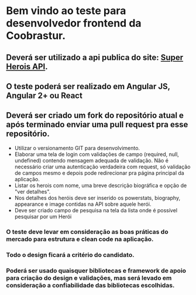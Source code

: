 # Bem vindo ao teste para desenvolvedor frontend da Coobrastur.

## Deverá ser utilizado a api publica do site: <a href="https://superheroapi.com/">Super Herois API</a>.
## O teste poderá ser realizado em Angular JS, Angular 2+ ou React

## Deverá ser criado um fork do repositório atual e após terminado enviar uma pull request pra esse repositório.

- Utilizar o versionamento GIT para desenvolvimento.
- Elaborar uma tela de login com validações de campo (required, null, undefined) contendo mensagem adequada de validação.
  Não é necessário criar uma autenticação verdadeira com request, só validação de campos mesmo e depois pode redirecionar pra página principal da aplicação.
- Listar os herois com nome, uma breve descrição biográfica e opção de "ver detalhes".
- Nos detalhes dos heróis deve ser inserido os powerstats, biography, appearance e image contidas na API sobre aquele herói.
- Deve ser criado campo de pesquisa na tela da lista onde é possível pesquisar por um Herói

### O teste deve levar em consideração as boas práticas do mercado para estrutura e clean code na aplicação.

### Todo o design ficará a critério do candidato.

### Poderá ser usado quaisquer bibliotecas e framework de apoio para criação do design e validações, mas será levado em consideração a confiabilidade das bibliotecas escolhidas.